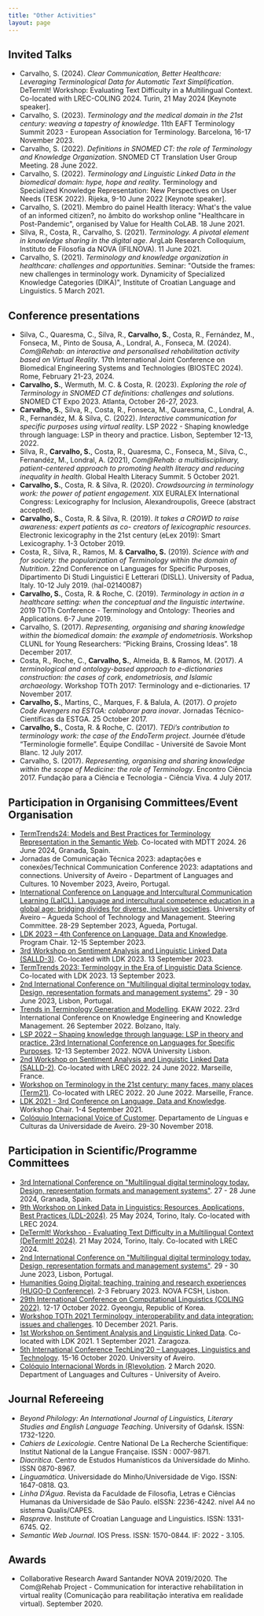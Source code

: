 ```yaml
---
title: "Other Activities"
layout: page
---
```

## Invited Talks
- Carvalho, S. (2024). *Clear Communication, Better Healthcare: Leveraging Terminological Data for Automatic Text Simplification*. DeTermIt! Workshop: Evaluating Text Difficulty in a Multilingual Context. Co-located with LREC-COLING 2024. Turin, 21 May 2024 [Keynote speaker].
- Carvalho, S. (2023). *Terminology and the medical domain in the 21st century: weaving a tapestry of knowledge*. 11th EAFT Terminology Summit 2023 - European Association for Terminology. Barcelona, 16-17 November 2023. 
- Carvalho, S. (2022). *Definitions in SNOMED CT: the role of Terminology and Knowledge Organization*. SNOMED CT Translation User Group Meeting. 28 June 2022.
- Carvalho, S. (2022). *Terminology and Linguistic Linked Data in the biomedical domain: hype, hope and reality*. Terminology and Specialized Knowledge Representation: New Perspectives on User Needs (TESK 2022). Rijeka, 9-10 June 2022 [Keynote speaker].
- Carvalho, S. (2021). Membro do painel Health literacy: What's the value of an informed citizen?, no âmbito do workshop online "Healthcare in Post-Pandemic", organised by Value for Health CoLAB. 18 June 2021.
- Silva, R., Costa, R., Carvalho, S. (2021). *Terminology. A pivotal element in knowledge sharing in the digital age*. ArgLab Research Colloquium, Instituto de Filosofia da NOVA (IFILNOVA). 11 June 2021.
- Carvalho, S. (2021). *Terminology and knowledge organization in healthcare: challenges and opportunities*. Seminar: "Outside the frames: new challenges in terminology work. Dynamicity of Specialized Knowledge Categories (DIKA)", Institute of Croatian Language and Linguistics. 5 March 2021.

## Conference presentations
- Silva, C., Quaresma, C., Silva, R., **Carvalho, S.**, Costa, R., Fernández, M., Fonseca, M., Pinto de Sousa, A., Londral, A., Fonseca, M. (2024). *Com@Rehab: an interactive and personalised rehabilitation activity based on Virtual Reality*. 17th International Joint Conference on Biomedical Engineering Systems and Technologies (BIOSTEC 2024). Rome, February 21-23, 2024.
- **Carvalho, S.**, Wermuth, M. C. & Costa, R. (2023). *Exploring the role of Terminology in SNOMED CT definitions: challenges and solutions*. SNOMED CT Expo 2023. Atlanta, October 26-27, 2023.
- **Carvalho, S.**, Silva, R., Costa, R., Fonseca, M., Quaresma, C., Londral, A. R., Fernandéz, M. & Silva, C. (2022). *Interactive communication for specific purposes using virtual reality*. LSP 2022 - Shaping knowledge through language: LSP in theory and practice. Lisbon, September 12-13, 2022.
- Silva, R., **Carvalho, S.**, Costa, R., Quaresma, C., Fonseca, M., Silva, C., Fernandéz, M., Londral, A. (2021), *Com@Rehab: a multidisciplinary, patient-centered approach to promoting health literacy and reducing inequality in health*. Global Health Literacy Summit. 5 October 2021.
- **Carvalho, S.**, Costa, R. & Silva, R. (2020). *Crowdsourcing in terminology work: the power of patient engagement*. XIX EURALEX International Congress: Lexicography for Inclusion, Alexandroupolis, Greece (abstract accepted).
- **Carvalho, S.**, Costa, R. & Silva, R. (2019). *It takes a CROWD to raise awareness: expert patients as co- creators of lexicographic resources*. Electronic lexicography in the 21st century (eLex 2019): Smart Lexicography. 1-3 October 2019.
- Costa, R., Silva, R., Ramos, M. & **Carvalho, S.** (2019). *Science with and for society: the popularization of Terminology within the domain of Nutrition*. 22nd Conference on Languages for Specific Purposes, Dipartimento Di Studi Linguistici E Letterari (DISLL). University of Padua, Italy. 10-12 July 2019. ⟨hal-02140087⟩
- **Carvalho, S.**, Costa, R. & Roche, C. (2019). *Terminology in action in a healthcare setting: when the conceptual and the linguistic intertwine*. 2019 TOTh Conference - Terminology and Ontology: Theories and Applications. 6-7 June 2019.
- Carvalho, S. (2017). *Representing, organising and sharing knowledge within the biomedical domain: the example of endometriosis*. Workshop CLUNL for Young Researchers: “Picking Brains, Crossing Ideas”. 18 December 2017.
- Costa, R., Roche, C., **Carvalho, S.**, Almeida, B. & Ramos, M. (2017). *A terminological and ontology-based approach to e-dictionaries construction: the cases of cork, endometriosis, and Islamic archaeology*. Workshop TOTh 2017: Terminology and e-dictionaries. 17 November 2017.
- **Carvalho, S.**, Martins, C., Marques, F. & Balula, A. (2017). *O projeto Code Avengers na ESTGA: colaborar para inovar*. Jornadas Técnico-Científicas da ESTGA. 25 October 2017.
- C**arvalho, S.**, Costa, R. & Roche, C. (2017). *TEDi’s contribution to terminology work: the case of the EndoTerm project*. Journée d’étude “Terminologie formelle”. Équipe Condillac - Université de Savoie Mont Blanc. 12 July 2017.
- Carvalho, S. (2017). *Representing, organising and sharing knowledge within the scope of Medicine: the role of Terminology*. Encontro Ciência 2017. Fundação para a Ciência e Tecnologia - Ciência Viva. 4 July 2017.

## Participation in Organising Committees/Event Organisation
- [TermTrends24: Models and Best Practices for Terminology Representation in the Semantic Web](https://termtrends.linkeddata.es/). Co-located with MDTT 2024. 26 June 2024, Granada, Spain.
- Jornadas de Comunicação Técnica 2023: adaptações e conexões/Technical Communication Conference 2023: adaptations and connections. University of Aveiro - Department of Languages and Cultures. 10 November 2023, Aveiro, Portugal.
- [International Conference on Language and Intercultural Communication Learning (LaICL). Language and intercultural competence education in a global age: bridging divides for diverse, inclusive societies](https://laicl.web.ua.pt/). University of Aveiro – Águeda School of Technology and Management. Steering Committee. 28-29 September 2023, Águeda, Portugal.
- [LDK 2023 – 4th Conference on Language, Data and Knowledge](http://2023.ldk-conf.org). Program Chair. 12-15 September 2023.
- [3rd Workshop on Sentiment Analysis and Linguistic Linked Data (SALLD-3)](https://www.salld.org/salld-3/). Co-located with LDK 2023. 13 September 2023.
- [TermTrends 2023: Terminology in the Era of Linguistic Data Science](https://termtrends.linkeddata.es/).  Co-located with LDK 2023. 13 September 2023.
- [2nd International Conference on "Multilingual digital terminology today. Design, representation formats and management systems"](http://mdtt2023.dei.unipd.it/en/). 29 - 30 June 2023, Lisbon, Portugal. 
- [Trends in Terminology Generation and Modelling](https://termtrends.linkeddata.es/). EKAW 2022. 23rd International Conference on Knowledge Engineering and Knowledge Management. 26 September 2022. Bolzano, Italy.
- [LSP 2022 – Shaping knowledge through language: LSP in theory and practice. 23rd International Conference on Languages for Specific Purposes](https://lsp.fcsh.unl.pt/en/welcome/). 12-13 September 2022. NOVA University Lisbon.
- [2nd Workshop on Sentiment Analysis and Linguistic Linked Data (SALLD-2)](https://www.salld.org/salld-2/). Co-located with LREC 2022. 24 June 2022. Marseille, France.
- [Workshop on Terminology in the 21st century: many faces, many places (Term21)](https://term21-lrec2022.fcsh.unl.pt/). Co-located with LREC 2022. 20 June 2022. Marseille, France.
- [LDK 2021 - 3rd Conference on Language, Data and Knowledge](http://2021.ldk-conf.org/organizers). Workshop Chair. 1-4 September 2021.
- [Colóquio Internacional Voice of Customer](http://jorcomtec.web.ua.pt/). Departamento de Línguas e Culturas da Universidade de Aveiro. 29-30 November 2018.

## Participation in Scientific/Programme Committees
- [3rd International Conference on "Multilingual digital terminology today. Design, representation formats and management systems"](http://mdtt2024.dei.unipd.it/en/). 27 - 28 June 2024, Granada, Spain.
- [9th Workshop on Linked Data in Linguistics: Resources, Applications, Best Practices (LDL-2024)](https://ldl2024.linguistic-lod.org/). 25 May 2024, Torino, Italy. Co-located with LREC 2024.
- [DeTermIt! Workshop - Evaluating Text Difficulty in a Multilingual Context (DeTermIt! 2024)](https://determit2024.dei.unipd.it/). 21 May 2024, Torino, Italy. Co-located with LREC 2024.
- [2nd International Conference on "Multilingual digital terminology today. Design, representation formats and management systems"](http://mdtt2023.dei.unipd.it/en/). 29 - 30 June 2023, Lisbon, Portugal. 
- [Humanities Going Digital: teaching, training and research experiences (HUGO-D Conference)](https://hugod.fcsh.unl.pt/committees/). 2-3 February 2023. NOVA FCSH, Lisbon.
- [29th International Conference on Computational Linguistics (COLING 2022)](https://coling2022.org/). 12-17 October 2022. Gyeongju, Republic of Korea.
- [Workshop TOTh 2021 Terminology, interoperability and data integration: issues and challenges](http://toth.condillac.org/workshop-2021-en). 10 December 2021. Paris.
- [1st Workshop on Sentiment Analysis and Linguistic Linked Data](https://www.salld.org/). Co-located with LDK 2021. 1 September 2021. Zaragoza.
- [5th International Conference TechLing’20 – Languages, Linguistics and Technology](http://techling2020.web.ua.pt/?lang=en). 15-16 October 2020. University of Aveiro.
- [Colóquio Internacional Words in (R)evolution](http://wordsinrevolution.web.ua.pt/). 2 March 2020. Department of Languages and Cultures - University of Aveiro.

## Journal Refereeing
- *Beyond Philology: An International Journal of Linguistics, Literary Studies and English Language Teaching*. University of Gdańsk. ISSN: 1732-1220.  
- *Cahiers de Lexicologie*. Centre National De La Recherche Scientifique: Institut National de la Langue Française. ISSN : 0007-9871.
- *Diacrítica*. Centro de Estudos Humanísticos da Universidade do Minho. ISSN 0870-8967.
- *Linguamática*. Universidade do Minho/Universidade de Vigo. ISSN: 1647-0818. Q3.
- *Linha D’Água*. Revista da Faculdade de Filosofia, Letras e Ciências Humanas da Universidade de São Paulo. eISSN: 2236-4242. nível A4 no sistema Qualis/CAPES.
- *Rasprave*. Institute of Croatian Language and Linguistics. ISSN: 1331-6745. Q2.
- *Semantic Web Journal*. IOS Press. ISSN: 1570-0844. IF: 2022 - 3.105.

## Awards
- Collaborative Research Award Santander NOVA 2019/2020. The Com@Rehab Project - Communication for interactive rehabilitation in virtual reality (Comunicação para reabilitação interativa em realidade virtual). September 2020.
